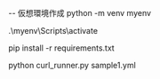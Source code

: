 -- 仮想環境作成
python -m venv myenv

.\myenv\Scripts\activate

pip install -r requirements.txt


python curl_runner.py sample1.yml
